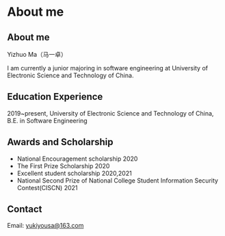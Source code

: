 # About me

## About me

Yizhuo Ma（马一卓）

I am currently a junior majoring in software engineering at University of Electronic Science and Technology of China.

## Education Experience

2019~present, University of Electronic Science and Technology of China, B.E. in Software Engineering

## Awards and Scholarship

- National Encouragement scholarship    2020
- The First Prize Scholarship    2020
- Excellent student scholarship	2020,2021
- National Second Prize of National College Student Information Security Contest(CISCN)    2021

## Contact

Email: yukiyousa@163.com


